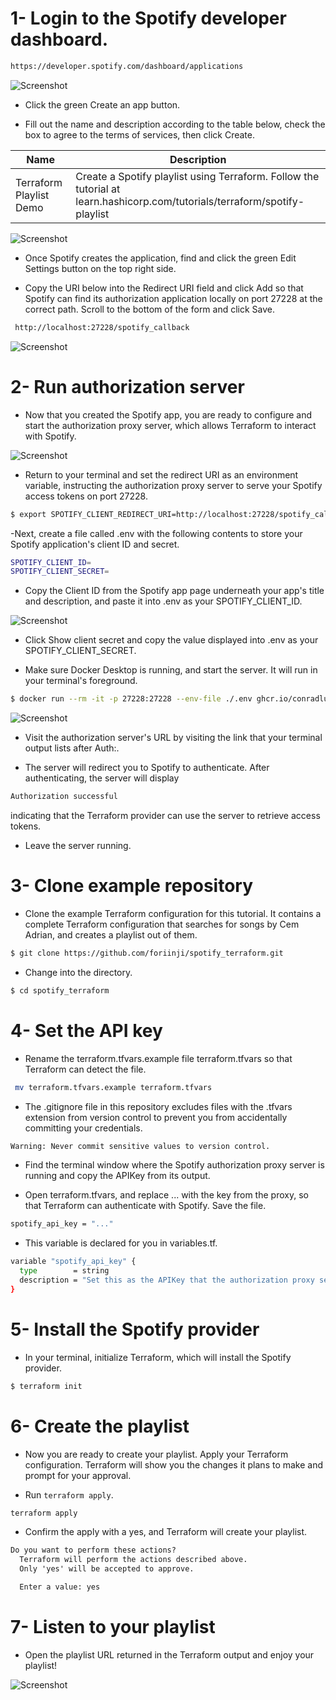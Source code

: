 # 1- Login to the Spotify developer dashboard. 

```bash
https://developer.spotify.com/dashboard/applications
```
![Screenshot](images/assets.png)

- Click the green Create an app button.

- Fill out the name and description according to the table below, check the box to agree to the terms of services, then click Create.

Name                       | Description
-------------------------- | -------------
Terraform Playlist Demo    | Create a Spotify playlist using Terraform. Follow the tutorial at learn.hashicorp.com/tutorials/terraform/spotify-playlist

![Screenshot](images/create.png)                              

- Once Spotify creates the application, find and click the green Edit Settings button on the top right side.

- Copy the URI below into the Redirect URI field and click Add so that Spotify can find its authorization application locally on port 27228 at the correct path.    Scroll to the bottom of the form and click Save.

```bash
 http://localhost:27228/spotify_callback
```
![Screenshot](images/redirect.png)

# 2- Run authorization server

- Now that you created the Spotify app, you are ready to configure and start the authorization proxy server, which allows Terraform to interact with Spotify.

![Screenshot](images/api.png)

- Return to your terminal and set the redirect URI as an environment variable, instructing the authorization proxy server to serve your Spotify access tokens on port 27228.

```bash
$ export SPOTIFY_CLIENT_REDIRECT_URI=http://localhost:27228/spotify_callback
```

-Next, create a file called .env with the following contents to store your Spotify application's client ID and secret.

```bash
SPOTIFY_CLIENT_ID=
SPOTIFY_CLIENT_SECRET=
```

- Copy the Client ID from the Spotify app page underneath your app's title and description, and paste it into .env as your SPOTIFY_CLIENT_ID.

![Screenshot](images/client_id.png)

- Click Show client secret and copy the value displayed into .env as your SPOTIFY_CLIENT_SECRET.

- Make sure Docker Desktop is running, and start the server. It will run in your terminal's foreground.

```bash
$ docker run --rm -it -p 27228:27228 --env-file ./.env ghcr.io/conradludgate/spotify-auth-proxy
```
![Screenshot](images/auth.png)

- Visit the authorization server's URL by visiting the link that your terminal output lists after Auth:.

- The server will redirect you to Spotify to authenticate. After authenticating, the server will display 

```bash
Authorization successful
```
indicating that the Terraform provider can use the server to retrieve access tokens.

- Leave the server running.

# 3- Clone example repository

- Clone the example Terraform configuration for this tutorial. It contains a complete Terraform configuration that searches for songs by Cem Adrian, and creates a playlist out of them.

```bash
$ git clone https://github.com/foriinji/spotify_terraform.git
```

- Change into the directory.

```bash
$ cd spotify_terraform
```

# 4- Set the API key

- Rename the terraform.tfvars.example file terraform.tfvars so that Terraform can detect the file.

```bash
 mv terraform.tfvars.example terraform.tfvars
```

- The .gitignore file in this repository excludes files with the .tfvars extension from version control to prevent you from accidentally committing your credentials.

```bash
Warning: Never commit sensitive values to version control.
```

- Find the terminal window where the Spotify authorization proxy server is running and copy the APIKey from its output.

- Open terraform.tfvars, and replace ... with the key from the proxy, so that Terraform can authenticate with Spotify. Save the file.

```bash
spotify_api_key = "..."
```

- This variable is declared for you in variables.tf.

```bash
variable "spotify_api_key" {
  type        = string
  description = "Set this as the APIKey that the authorization proxy server outputs"
}
```

# 5- Install the Spotify provider

- In your terminal, initialize Terraform, which will install the Spotify provider.

```bash
$ terraform init
```

# 6- Create the playlist

- Now you are ready to create your playlist. Apply your Terraform configuration. Terraform will show you the changes it plans to make and prompt for your approval.

- Run `terraform apply`. 

```bash
terraform apply
```
- Confirm the apply with a yes, and Terraform will create your playlist.

```txt
Do you want to perform these actions?
  Terraform will perform the actions described above.
  Only 'yes' will be accepted to approve.

  Enter a value: yes
```

# 7- Listen to your playlist

- Open the playlist URL returned in the Terraform output and enjoy your playlist!

![Screenshot](images/playlist.png)